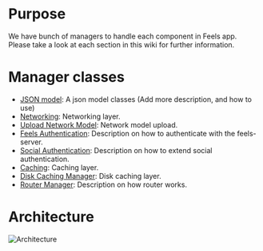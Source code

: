 # Purpose
We have bunch of managers to handle each component in Feels app.  
Please take a look at each section in this wiki for further information.

# Manager classes
+ [JSON model](https://github.com/feels/feels-v3-ios/wiki/JSON-Model): A json model classes (Add more description, and how to use)
+ [Networking](https://github.com/feels/feels-v3-ios/wiki/Networking): Networking layer.
+ [Upload Network Model](https://github.com/feels/feels-v3-ios/wiki/Upload-Network): Network model upload.
+ [Feels Authentication](https://github.com/feels/feels-v3-ios/wiki/Feels-Authentication): Description on how to authenticate with the feels-server.
+ [Social Authentication](https://github.com/feels/feels-v3-ios/wiki/Social-Authentication): Description on how to extend social authentication.
+ [Caching](https://github.com/feels/feels-v3-ios/wiki/Caching): Caching layer.
+ [Disk Caching Manager](https://github.com/feels/feels-v3-ios/wiki/Disk-Caching-Manager): Disk caching layer.
+ [Router Manager](https://github.com/feels/feels-v3-ios/wiki/Router-Manager): Description on how router works.

# Architecture

![Architecture](https://farm6.staticflickr.com/5326/30342721876_8ef1dda868_o_d.jpg)